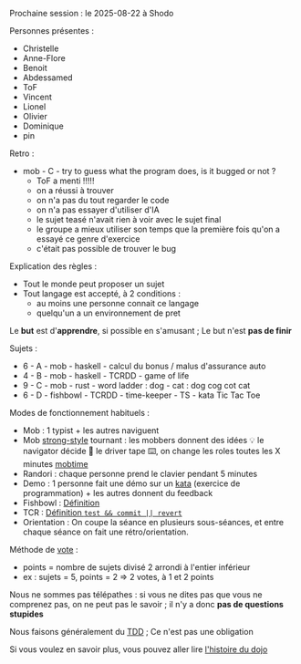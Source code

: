 Prochaine session : le 2025-08-22 à Shodo

Personnes présentes :
- Christelle
- Anne-Flore
- Benoit
- Abdessamed
- ToF
- Vincent
- Lionel
- Olivier
- Dominique
- pin

Retro :
- mob - C - try to guess what the program does, is it bugged or not ?
  - ToF a menti !!!!!
  - on a réussi à trouver
  - on n'a pas du tout regarder le code
  - on n'a pas essayer d'utiliser d'IA
  - le sujet teasé n'avait rien à voir avec le sujet final
  - le groupe a mieux utiliser son temps que la première fois qu'on a essayé ce genre d'exercice
  - c'était pas possible de trouver le bug

Explication des règles :
- Tout le monde peut proposer un sujet
- Tout langage est accepté, à 2 conditions :
  - au moins une personne connait ce langage
  - quelqu'un a un environnement de pret

Le **but** est d'**apprendre**, si possible en s'amusant ;
Le but n'est **pas de finir**

Sujets :
- 6 - A - mob - haskell - calcul du bonus / malus d'assurance auto
- 4 - B - mob - haskell - TCRDD - game of life
- 9 - C - mob - rust - word ladder : dog - cat : dog cog cot cat
- 6 - D - fishbowl - TCRDD - time-keeper - TS - kata Tic Tac Toe

Modes de fonctionnement habituels :
- Mob : 1 typist + les autres naviguent
- Mob [strong-style] tournant : les mobbers donnent des idées 💡 le navigator décide 🔀 le driver tape ⌨️, on change les roles toutes les X minutes [mobtime]
- Randori : chaque personne prend le clavier pendant 5 minutes
- Demo : 1 personne fait une démo sur un [kata] (exercice de programmation) + les autres donnent du feedback
- Fishbowl : [Définition][fishbowl]
- TCR : [Définition `test && commit || revert`][tcr]
- Orientation : On coupe la séance en plusieurs sous-séances,
  et entre chaque séance on fait une rétro/orientation.

Méthode de [vote] :
- points = nombre de sujets divisé 2 arrondi à l'entier inférieur
- ex : sujets = 5, points = 2 => 2 votes, à 1 et 2 points

Nous ne sommes pas télépathes :
si vous ne dites pas que vous ne comprenez pas, on ne peut pas le savoir ;
il n'y a donc **pas de questions stupides**

Nous faisons généralement du [TDD][test_driven_development] ;
Ce n'est pas une obligation

Si vous voulez en savoir plus, vous pouvez aller lire [l'histoire du dojo]

[kata]: https://web.archive.org/web/20040423023001/http://www.pragprog.com/pragdave/Practices/CodeKata.rdoc
[strong-style]: https://llewellynfalco.blogspot.com/2014/06/llewellyns-strong-style-pairing.html
[mobtime]: https://mobtime.hadrienmp.fr/
[fishbowl]: https://en.wikipedia.org/wiki/Fishbowl_%28conversation%29
[tcr]: https://medium.com/@kentbeck_7670/test-commit-revert-870bbd756864
[vote]: https://emmanuelpaatz.com/dojosurvey
[test_driven_development]: https://fr.wikipedia.org/wiki/Test_driven_development
[l'histoire du dojo]: https://github.com/dojo-developpement-paris/dojo-developpement-paris.github.io/blob/main/history.md
